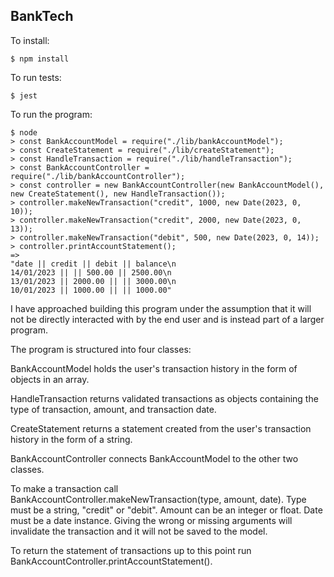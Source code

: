 ## BankTech

To install:

```
$ npm install
```

To run tests:

```
$ jest
```

To run the program:

```
$ node
> const BankAccountModel = require("./lib/bankAccountModel");
> const CreateStatement = require("./lib/createStatement");
> const HandleTransaction = require("./lib/handleTransaction");
> const BankAccountController = require("./lib/bankAccountController");
> const controller = new BankAccountController(new BankAccountModel(), new CreateStatement(), new HandleTransaction());
> controller.makeNewTransaction("credit", 1000, new Date(2023, 0, 10));
> controller.makeNewTransaction("credit", 2000, new Date(2023, 0, 13));
> controller.makeNewTransaction("debit", 500, new Date(2023, 0, 14));
> controller.printAccountStatement();
=>
"date || credit || debit || balance\n
14/01/2023 || || 500.00 || 2500.00\n
13/01/2023 || 2000.00 || || 3000.00\n
10/01/2023 || 1000.00 || || 1000.00"
```

I have approached building this program under the assumption that it will not be directly interacted with by the end user and is instead part of a larger program.

The program is structured into four classes:

BankAccountModel holds the user's transaction history in the form of objects in an array.

HandleTransaction returns validated transactions as objects containing the type of transaction, amount, and transaction date.

CreateStatement returns a statement created from the user's transaction history in the form of a string.

BankAccountController connects BankAccountModel to the other two classes.

To make a transaction call BankAccountController.makeNewTransaction(type, amount, date).
Type must be a string, "credit" or "debit".
Amount can be an integer or float.
Date must be a date instance.
Giving the wrong or missing arguments will invalidate the transaction and it will not be saved to the model.

To return the statement of transactions up to this point run BankAccountController.printAccountStatement().

